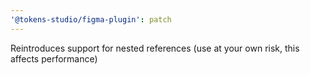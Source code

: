 ```yaml
---
'@tokens-studio/figma-plugin': patch
---
```


Reintroduces support for nested references (use at your own risk, this affects performance)
